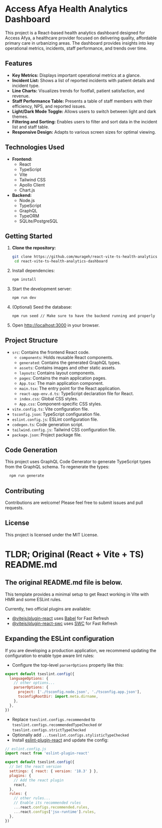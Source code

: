 # Access Afya Health Analytics Dashboard

This project is a React-based health analytics dashboard designed for Access Afya, a healthcare provider focused on
delivering quality, affordable primary care in urbanizing areas. The dashboard provides insights into key operational
metrics, incidents, staff performance, and trends over time.

## Features

* **Key Metrics:** Displays important operational metrics at a glance.
* **Incident List:** Shows a list of reported incidents with patient details and incident type.
* **Line Charts:** Visualizes trends for footfall, patient satisfaction, and revenue.
* **Staff Performance Table:** Presents a table of staff members with their efficiency, NPS, and reported issues.
* **Light/Dark Mode Toggle:** Allows users to switch between light and dark themes.
* **Filtering and Sorting:** Enables users to filter and sort data in the incident list and staff table.
* **Responsive Design:** Adapts to various screen sizes for optimal viewing.

## Technologies Used

* **Frontend:**
    * React
    * TypeScript
    * Vite
    * Tailwind CSS
    * Apollo Client
    * Chart.js
* **Backend:**
    * Node.js
    * TypeScript
    * GraphQL
    * TypeORM
    * SQLite/PostgreSQL

## Getting Started

1. **Clone the repository:**
   ```bash
   git clone https://github.com/murageh/react-vite-ts-health-analytics-dashboard
    cd react-vite-ts-health-analytics-dashboard
    ```
2. Install dependencies:
    ```bash
    npm install
    ```
3. Start the development server:
    ```bash
    npm run dev
    ```
4. (Optional) Seed the database:
    ```bash
    npm run seed // Make sure to have the backend running and properly configured before running this command.
    ```
5. Open [http://localhost:3000](http://localhost:5173) in your browser.

## Project Structure

- `src`: Contains the frontend React code.
    - `components`: Holds reusable React components.
    - `generated`: Contains the generated GraphQL types.
    - `assets`: Contains images and other static assets.
    - `layouts`: Contains layout components.
    - `pages`: Contains the main application pages.
    - `App.tsx`: The main application component.
    - `main.tsx`: The entry point for the React application.
    - `react-app-env.d.ts`: TypeScript declaration file for React.
    - `index.css`: Global CSS styles.
    - `App.css`: Component-specific CSS styles.
- `vite.config.ts`: Vite configuration file.
- `tsconfig.json`: TypeScript configuration file.
- `eslint.config.js`: ESLint configuration file.
- `codegen.ts`: Code generation script.
- `tailwind.config.js`: Tailwind CSS configuration file.
- `package.json`: Project package file.

## Code Generation

This project uses GraphQL Code Generator to generate TypeScript types from the GraphQL schema. To regenerate the types:

```bash
  npm run generate
```

## Contributing

Contributions are welcome! Please feel free to submit issues and pull requests.

## License

This project is licensed under the MIT License.

# TLDR; Original (React + Vite + TS) README.md

## The original README.md file is below.

This template provides a minimal setup to get React working in Vite with HMR and some ESLint rules.

Currently, two official plugins are available:

- [@vitejs/plugin-react](https://github.com/vitejs/vite-plugin-react/blob/main/packages/plugin-react/README.md) uses [Babel](https://babeljs.io/) for Fast Refresh
- [@vitejs/plugin-react-swc](https://github.com/vitejs/vite-plugin-react-swc) uses [SWC](https://swc.rs/) for Fast Refresh

## Expanding the ESLint configuration

If you are developing a production application, we recommend updating the configuration to enable type aware lint rules:

- Configure the top-level `parserOptions` property like this:

```js
export default tseslint.config({
  languageOptions: {
    // other options...
    parserOptions: {
      project: ['./tsconfig.node.json', './tsconfig.app.json'],
      tsconfigRootDir: import.meta.dirname,
    },
  },
})
```

- Replace `tseslint.configs.recommended` to `tseslint.configs.recommendedTypeChecked` or `tseslint.configs.strictTypeChecked`
- Optionally add `...tseslint.configs.stylisticTypeChecked`
- Install [eslint-plugin-react](https://github.com/jsx-eslint/eslint-plugin-react) and update the config:

```js
// eslint.config.js
import react from 'eslint-plugin-react'

export default tseslint.config({
  // Set the react version
  settings: { react: { version: '18.3' } },
  plugins: {
    // Add the react plugin
    react,
  },
  rules: {
    // other rules...
    // Enable its recommended rules
    ...react.configs.recommended.rules,
    ...react.configs['jsx-runtime'].rules,
  },
})
```
